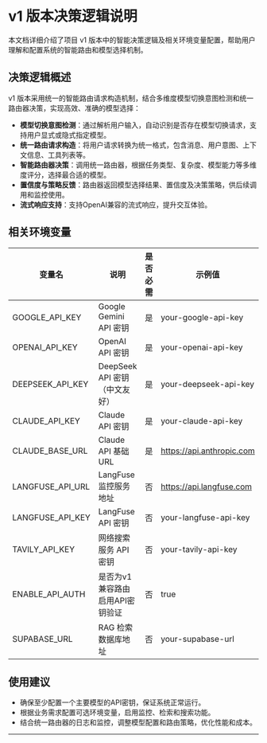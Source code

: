 # v1 版本决策逻辑说明

本文档详细介绍了项目 v1 版本中的智能决策逻辑及相关环境变量配置，帮助用户理解和配置系统的智能路由和模型选择机制。

## 决策逻辑概述

v1 版本采用统一的智能路由请求构造机制，结合多维度模型切换意图检测和统一路由器决策，实现高效、准确的模型选择：

- **模型切换意图检测**：通过解析用户输入，自动识别是否存在模型切换请求，支持用户显式或隐式指定模型。
- **统一路由请求构造**：将用户请求转换为统一格式，包含消息、用户意图、上下文信息、工具列表等。
- **智能路由器决策**：调用统一路由器，根据任务类型、复杂度、模型能力等多维度评分，选择最合适的模型。
- **置信度与策略反馈**：路由器返回模型选择结果、置信度及决策策略，供后续调用和监控使用。
- **流式响应支持**：支持OpenAI兼容的流式响应，提升交互体验。

## 相关环境变量

| 变量名              | 说明                         | 是否必需 | 示例值                          |
|---------------------|------------------------------|----------|--------------------------------|
| GOOGLE_API_KEY       | Google Gemini API 密钥        | 是       | your-google-api-key             |
| OPENAI_API_KEY       | OpenAI API 密钥               | 是       | your-openai-api-key             |
| DEEPSEEK_API_KEY     | DeepSeek API 密钥（中文友好） | 是       | your-deepseek-api-key           |
| CLAUDE_API_KEY       | Claude API 密钥               | 是       | your-claude-api-key             |
| CLAUDE_BASE_URL      | Claude API 基础 URL           | 是       | https://api.anthropic.com       |
| LANGFUSE_API_URL     | LangFuse 监控服务地址         | 否       | https://api.langfuse.com        |
| LANGFUSE_API_KEY     | LangFuse API 密钥             | 否       | your-langfuse-api-key           |
| TAVILY_API_KEY       | 网络搜索服务 API 密钥         | 否       | your-tavily-api-key             |
| ENABLE_API_AUTH      | 是否为v1兼容路由启用API密钥验证 | 否       | true                            |
| SUPABASE_URL        | RAG 检索数据库地址            | 否       | your-supabase-url               |

## 使用建议

- 确保至少配置一个主要模型的API密钥，保证系统正常运行。
- 根据业务需求配置可选环境变量，启用监控、检索和搜索功能。
- 结合统一路由器的日志和监控，调整模型配置和路由策略，优化性能和成本。

---
